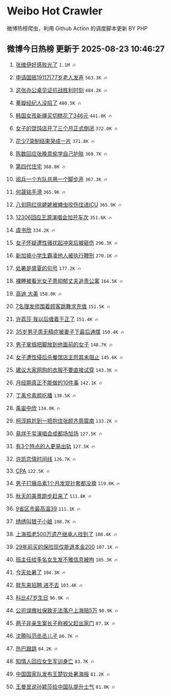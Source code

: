 # Weibo Hot Crawler 



微博热榜爬虫，利用 Github Action 的调度脚本更新 BY PHP 


## 微博今日热榜 更新于 2025-08-23 10:46:27 
1. [张维伊好感败光了](https://s.weibo.com/weibo?q=%23%E5%BC%A0%E7%BB%B4%E4%BC%8A%E5%A5%BD%E6%84%9F%E8%B4%A5%E5%85%89%E4%BA%86%23&t=31&band_rank=1&Refer=top) `1.1M 🔥` 

1. [申请国赔1911万77岁老人发声](https://s.weibo.com/weibo?q=%23%E7%94%B3%E8%AF%B7%E5%9B%BD%E8%B5%941911%E4%B8%8777%E5%B2%81%E8%80%81%E4%BA%BA%E5%8F%91%E5%A3%B0%23&t=31&band_rank=2&Refer=top) `563.3K 🔥` 

1. [这张办公桌见证抗战胜利时刻](https://s.weibo.com/weibo?q=%23%E8%BF%99%E5%BC%A0%E5%8A%9E%E5%85%AC%E6%A1%8C%E8%A7%81%E8%AF%81%E6%8A%97%E6%88%98%E8%83%9C%E5%88%A9%E6%97%B6%E5%88%BB%23&t=31&band_rank=3&Refer=top) `484.2K 🔥` 

1. [董璇经纪人没招了](https://s.weibo.com/weibo?q=%23%E8%91%A3%E7%92%87%E7%BB%8F%E7%BA%AA%E4%BA%BA%E6%B2%A1%E6%8B%9B%E4%BA%86%23&t=31&band_rank=4&Refer=top) `480.5K 🔥` 

1. [韩国女孩新疆买切糕花了346元](https://s.weibo.com/weibo?q=%E9%9F%A9%E5%9B%BD%E5%A5%B3%E5%AD%A9%E6%96%B0%E7%96%86%E4%B9%B0%E5%88%87%E7%B3%95%E8%8A%B1%E4%BA%86346%E5%85%83&t=31&band_rank=5&Refer=top) `441.0K 🔥` 

1. [女子的馄饨店开了三个月正式倒闭](https://s.weibo.com/weibo?q=%E5%A5%B3%E5%AD%90%E7%9A%84%E9%A6%84%E9%A5%A8%E5%BA%97%E5%BC%80%E4%BA%86%E4%B8%89%E4%B8%AA%E6%9C%88%E6%AD%A3%E5%BC%8F%E5%80%92%E9%97%AD&t=31&band_rank=6&Refer=top) `372.0K 🔥` 

1. [花少7录制结束哭成一片](https://s.weibo.com/weibo?q=%23%E8%8A%B1%E5%B0%917%E5%BD%95%E5%88%B6%E7%BB%93%E6%9D%9F%E5%93%AD%E6%88%90%E4%B8%80%E7%89%87%23&t=31&band_rank=7&Refer=top) `371.8K 🔥` 

1. [陈数回应张晚意偷学自己护肤](https://s.weibo.com/weibo?q=%23%E9%99%88%E6%95%B0%E5%9B%9E%E5%BA%94%E5%BC%A0%E6%99%9A%E6%84%8F%E5%81%B7%E5%AD%A6%E8%87%AA%E5%B7%B1%E6%8A%A4%E8%82%A4%23&t=31&band_rank=8&Refer=top) `369.7K 🔥` 

1. [第四代住宅](https://s.weibo.com/weibo?q=%E7%AC%AC%E5%9B%9B%E4%BB%A3%E4%BD%8F%E5%AE%85&t=31&band_rank=9&Refer=top) `368.8K 🔥` 

1. [阅兵一个方队共用一个脚步声](https://s.weibo.com/weibo?q=%23%E9%98%85%E5%85%B5%E4%B8%80%E4%B8%AA%E6%96%B9%E9%98%9F%E5%85%B1%E7%94%A8%E4%B8%80%E4%B8%AA%E8%84%9A%E6%AD%A5%E5%A3%B0%23&t=31&band_rank=10&Refer=top) `367.3K 🔥` 

1. [何晟铭手滑](https://s.weibo.com/weibo?q=%23%E4%BD%95%E6%99%9F%E9%93%AD%E6%89%8B%E6%BB%91%23&t=31&band_rank=11&Refer=top) `365.9K 🔥` 

1. [八旬网红徐姥姥被蜱虫咬伤住进ICU](https://s.weibo.com/weibo?q=%23%E5%85%AB%E6%97%AC%E7%BD%91%E7%BA%A2%E5%BE%90%E5%A7%A5%E5%A7%A5%E8%A2%AB%E8%9C%B1%E8%99%AB%E5%92%AC%E4%BC%A4%E4%BD%8F%E8%BF%9BICU%23&t=31&band_rank=12&Refer=top) `365.9K 🔥` 

1. [12306回应王源演唱会加开车次](https://s.weibo.com/weibo?q=%2312306%E5%9B%9E%E5%BA%94%E7%8E%8B%E6%BA%90%E6%BC%94%E5%94%B1%E4%BC%9A%E5%8A%A0%E5%BC%80%E8%BD%A6%E6%AC%A1%23&t=31&band_rank=13&Refer=top) `351.6K 🔥` 

1. [虞书欣](https://s.weibo.com/weibo?q=%E8%99%9E%E4%B9%A6%E6%AC%A3&t=31&band_rank=14&Refer=top) `334.2K 🔥` 

1. [女子怀疑遭性骚扰起冲突后被砸伤](https://s.weibo.com/weibo?q=%23%E5%A5%B3%E5%AD%90%E6%80%80%E7%96%91%E9%81%AD%E6%80%A7%E9%AA%9A%E6%89%B0%E8%B5%B7%E5%86%B2%E7%AA%81%E5%90%8E%E8%A2%AB%E7%A0%B8%E4%BC%A4%23&t=31&band_rank=15&Refer=top) `296.3K 🔥` 

1. [新加坡小学生霸凌他人被执行鞭刑](https://s.weibo.com/weibo?q=%23%E6%96%B0%E5%8A%A0%E5%9D%A1%E5%B0%8F%E5%AD%A6%E7%94%9F%E9%9C%B8%E5%87%8C%E4%BB%96%E4%BA%BA%E8%A2%AB%E6%89%A7%E8%A1%8C%E9%9E%AD%E5%88%91%23&t=31&band_rank=16&Refer=top) `270.1K 🔥` 

1. [处暑是盛夏的句号](https://s.weibo.com/weibo?q=%23%E5%A4%84%E6%9A%91%E6%98%AF%E7%9B%9B%E5%A4%8F%E7%9A%84%E5%8F%A5%E5%8F%B7%23&t=31&band_rank=17&Refer=top) `177.2K 🔥` 

1. [裸睡被看光女子患抑郁丈夫追责公寓](https://s.weibo.com/weibo?q=%23%E8%A3%B8%E7%9D%A1%E8%A2%AB%E7%9C%8B%E5%85%89%E5%A5%B3%E5%AD%90%E6%82%A3%E6%8A%91%E9%83%81%E4%B8%88%E5%A4%AB%E8%BF%BD%E8%B4%A3%E5%85%AC%E5%AF%93%23&t=31&band_rank=18&Refer=top) `164.5K 🔥` 

1. [高迪 大美](https://s.weibo.com/weibo?q=%E9%AB%98%E8%BF%AA%20%E5%A4%A7%E7%BE%8E&t=31&band_rank=19&Refer=top) `158.0K 🔥` 

1. [7名理发师围着顾客跳舞求充值](https://s.weibo.com/weibo?q=%237%E5%90%8D%E7%90%86%E5%8F%91%E5%B8%88%E5%9B%B4%E7%9D%80%E9%A1%BE%E5%AE%A2%E8%B7%B3%E8%88%9E%E6%B1%82%E5%85%85%E5%80%BC%23&t=31&band_rank=20&Refer=top) `151.5K 🔥` 

1. [许荔莎 我以后缠着于正了](https://s.weibo.com/weibo?q=%E8%AE%B8%E8%8D%94%E8%8E%8E%20%E6%88%91%E4%BB%A5%E5%90%8E%E7%BC%A0%E7%9D%80%E4%BA%8E%E6%AD%A3%E4%BA%86&t=31&band_rank=21&Refer=top) `151.4K 🔥` 

1. [35岁男子患无精症被妻子下最后通牒](https://s.weibo.com/weibo?q=%2335%E5%B2%81%E7%94%B7%E5%AD%90%E6%82%A3%E6%97%A0%E7%B2%BE%E7%97%87%E8%A2%AB%E5%A6%BB%E5%AD%90%E4%B8%8B%E6%9C%80%E5%90%8E%E9%80%9A%E7%89%92%23&t=31&band_rank=22&Refer=top) `150.4K 🔥` 

1. [男子掌掴把脚放到他面前的女子](https://s.weibo.com/weibo?q=%E7%94%B7%E5%AD%90%E6%8E%8C%E6%8E%B4%E6%8A%8A%E8%84%9A%E6%94%BE%E5%88%B0%E4%BB%96%E9%9D%A2%E5%89%8D%E7%9A%84%E5%A5%B3%E5%AD%90&t=31&band_rank=23&Refer=top) `148.7K 🔥` 

1. [女子遭性侵后杀餐馆店主怨其未阻止](https://s.weibo.com/weibo?q=%23%E5%A5%B3%E5%AD%90%E9%81%AD%E6%80%A7%E4%BE%B5%E5%90%8E%E6%9D%80%E9%A4%90%E9%A6%86%E5%BA%97%E4%B8%BB%E6%80%A8%E5%85%B6%E6%9C%AA%E9%98%BB%E6%AD%A2%23&t=31&band_rank=24&Refer=top) `145.6K 🔥` 

1. [建议大家网购的衣服不要直接试穿](https://s.weibo.com/weibo?q=%23%E5%BB%BA%E8%AE%AE%E5%A4%A7%E5%AE%B6%E7%BD%91%E8%B4%AD%E7%9A%84%E8%A1%A3%E6%9C%8D%E4%B8%8D%E8%A6%81%E7%9B%B4%E6%8E%A5%E8%AF%95%E7%A9%BF%23&t=31&band_rank=25&Refer=top) `143.3K 🔥` 

1. [月经期真正不能做的10件事](https://s.weibo.com/weibo?q=%23%E6%9C%88%E7%BB%8F%E6%9C%9F%E7%9C%9F%E6%AD%A3%E4%B8%8D%E8%83%BD%E5%81%9A%E7%9A%8410%E4%BB%B6%E4%BA%8B%23&t=31&band_rank=26&Refer=top) `142.1K 🔥` 

1. [丁禹兮素颜吃播](https://s.weibo.com/weibo?q=%E4%B8%81%E7%A6%B9%E5%85%AE%E7%B4%A0%E9%A2%9C%E5%90%83%E6%92%AD&t=31&band_rank=27&Refer=top) `138.5K 🔥` 

1. [禹宙中欣](https://s.weibo.com/weibo?q=%23%E7%A6%B9%E5%AE%99%E4%B8%AD%E6%AC%A3%23&t=31&band_rank=28&Refer=top) `134.0K 🔥` 

1. [柯淳尴尬到一把抱住张颜齐周震南](https://s.weibo.com/weibo?q=%23%E6%9F%AF%E6%B7%B3%E5%B0%B4%E5%B0%AC%E5%88%B0%E4%B8%80%E6%8A%8A%E6%8A%B1%E4%BD%8F%E5%BC%A0%E9%A2%9C%E9%BD%90%E5%91%A8%E9%9C%87%E5%8D%97%23&t=31&band_rank=29&Refer=top) `133.2K 🔥` 

1. [易烊千玺演唱会成都场加场](https://s.weibo.com/weibo?q=%23%E6%98%93%E7%83%8A%E5%8D%83%E7%8E%BA%E6%BC%94%E5%94%B1%E4%BC%9A%E6%88%90%E9%83%BD%E5%9C%BA%E5%8A%A0%E5%9C%BA%23&t=31&band_rank=30&Refer=top) `127.5K 🔥` 

1. [有3个特点的人更易出轨](https://s.weibo.com/weibo?q=%23%E6%9C%893%E4%B8%AA%E7%89%B9%E7%82%B9%E7%9A%84%E4%BA%BA%E6%9B%B4%E6%98%93%E5%87%BA%E8%BD%A8%23&t=31&band_rank=31&Refer=top) `127.5K 🔥` 

1. [许凯恋情时间线](https://s.weibo.com/weibo?q=%E8%AE%B8%E5%87%AF%E6%81%8B%E6%83%85%E6%97%B6%E9%97%B4%E7%BA%BF&t=31&band_rank=32&Refer=top) `126.7K 🔥` 

1. [CPA](https://s.weibo.com/weibo?q=CPA&t=31&band_rank=33&Refer=top) `122.5K 🔥` 

1. [男子打胰岛素1个月发现针套都没摘](https://s.weibo.com/weibo?q=%23%E7%94%B7%E5%AD%90%E6%89%93%E8%83%B0%E5%B2%9B%E7%B4%A01%E4%B8%AA%E6%9C%88%E5%8F%91%E7%8E%B0%E9%92%88%E5%A5%97%E9%83%BD%E6%B2%A1%E6%91%98%23&t=31&band_rank=34&Refer=top) `119.0K 🔥` 

1. [秋天的美景跑步赶来了](https://s.weibo.com/weibo?q=%23%E7%A7%8B%E5%A4%A9%E7%9A%84%E7%BE%8E%E6%99%AF%E8%B7%91%E6%AD%A5%E8%B5%B6%E6%9D%A5%E4%BA%86%23&t=31&band_rank=35&Refer=top) `111.8K 🔥` 

1. [9省区市最高温39](https://s.weibo.com/weibo?q=%239%E7%9C%81%E5%8C%BA%E5%B8%82%E6%9C%80%E9%AB%98%E6%B8%A939%23&t=31&band_rank=36&Refer=top) `111.1K 🔥` 

1. [绣绣叫银子小娘](https://s.weibo.com/weibo?q=%23%E7%BB%A3%E7%BB%A3%E5%8F%AB%E9%93%B6%E5%AD%90%E5%B0%8F%E5%A8%98%23&t=31&band_rank=37&Refer=top) `108.7K 🔥` 

1. [上海孤老500万遗产继承人找到了](https://s.weibo.com/weibo?q=%23%E4%B8%8A%E6%B5%B7%E5%AD%A4%E8%80%81500%E4%B8%87%E9%81%97%E4%BA%A7%E7%BB%A7%E6%89%BF%E4%BA%BA%E6%89%BE%E5%88%B0%E4%BA%86%23&t=31&band_rank=38&Refer=top) `108.4K 🔥` 

1. [29年前买的保险现仅能退本金200](https://s.weibo.com/weibo?q=%2329%E5%B9%B4%E5%89%8D%E4%B9%B0%E7%9A%84%E4%BF%9D%E9%99%A9%E7%8E%B0%E4%BB%85%E8%83%BD%E9%80%80%E6%9C%AC%E9%87%91200%23&t=31&band_rank=39&Refer=top) `107.1K 🔥` 

1. [班主任给多名女生发不雅信息被拘](https://s.weibo.com/weibo?q=%23%E7%8F%AD%E4%B8%BB%E4%BB%BB%E7%BB%99%E5%A4%9A%E5%90%8D%E5%A5%B3%E7%94%9F%E5%8F%91%E4%B8%8D%E9%9B%85%E4%BF%A1%E6%81%AF%E8%A2%AB%E6%8B%98%23&t=31&band_rank=40&Refer=top) `105.3K 🔥` 

1. [今天处暑了](https://s.weibo.com/weibo?q=%23%E4%BB%8A%E5%A4%A9%E5%A4%84%E6%9A%91%E4%BA%86%23&t=31&band_rank=41&Refer=top) `104.3K 🔥` 

1. [胖东来招聘 进不去](https://s.weibo.com/weibo?q=%E8%83%96%E4%B8%9C%E6%9D%A5%E6%8B%9B%E8%81%98%20%E8%BF%9B%E4%B8%8D%E5%8E%BB&t=31&band_rank=42&Refer=top) `103.4K 🔥` 

1. [科比47岁生日](https://s.weibo.com/weibo?q=%23%E7%A7%91%E6%AF%9447%E5%B2%81%E7%94%9F%E6%97%A5%23&t=31&band_rank=43&Refer=top) `96.9K 🔥` 

1. [公司误缴社保致无法落户上海赔5万](https://s.weibo.com/weibo?q=%23%E5%85%AC%E5%8F%B8%E8%AF%AF%E7%BC%B4%E7%A4%BE%E4%BF%9D%E8%87%B4%E6%97%A0%E6%B3%95%E8%90%BD%E6%88%B7%E4%B8%8A%E6%B5%B7%E8%B5%945%E4%B8%87%23&t=31&band_rank=44&Refer=top) `90.9K 🔥` 

1. [两子非亲生案长子称被父赶出家门](https://s.weibo.com/weibo?q=%23%E4%B8%A4%E5%AD%90%E9%9D%9E%E4%BA%B2%E7%94%9F%E6%A1%88%E9%95%BF%E5%AD%90%E7%A7%B0%E8%A2%AB%E7%88%B6%E8%B5%B6%E5%87%BA%E5%AE%B6%E9%97%A8%23&t=31&band_rank=45&Refer=top) `87.1K 🔥` 

1. [沈腾叫范丞丞儿子](https://s.weibo.com/weibo?q=%E6%B2%88%E8%85%BE%E5%8F%AB%E8%8C%83%E4%B8%9E%E4%B8%9E%E5%84%BF%E5%AD%90&t=31&band_rank=46&Refer=top) `86.7K 🔥` 

1. [热巴跟跳](https://s.weibo.com/weibo?q=%23%E7%83%AD%E5%B7%B4%E8%B7%9F%E8%B7%B3%23&t=31&band_rank=47&Refer=top) `84.2K 🔥` 

1. [知情人回应女生军训身亡](https://s.weibo.com/weibo?q=%23%E7%9F%A5%E6%83%85%E4%BA%BA%E5%9B%9E%E5%BA%94%E5%A5%B3%E7%94%9F%E5%86%9B%E8%AE%AD%E8%BA%AB%E4%BA%A1%23&t=31&band_rank=48&Refer=top) `83.7K 🔥` 

1. [中国国家队发布王楚钦处暑海报](https://s.weibo.com/weibo?q=%E4%B8%AD%E5%9B%BD%E5%9B%BD%E5%AE%B6%E9%98%9F%E5%8F%91%E5%B8%83%E7%8E%8B%E6%A5%9A%E9%92%A6%E5%A4%84%E6%9A%91%E6%B5%B7%E6%8A%A5&t=31&band_rank=49&Refer=top) `81.2K 🔥` 

1. [王曼昱说孙颖莎给中国队提升士气](https://s.weibo.com/weibo?q=%23%E7%8E%8B%E6%9B%BC%E6%98%B1%E8%AF%B4%E5%AD%99%E9%A2%96%E8%8E%8E%E7%BB%99%E4%B8%AD%E5%9B%BD%E9%98%9F%E6%8F%90%E5%8D%87%E5%A3%AB%E6%B0%94%23&t=31&band_rank=50&Refer=top) `81.0K 🔥` 

